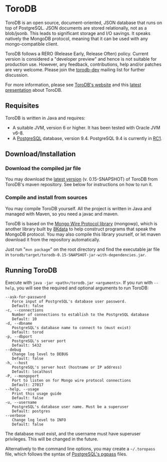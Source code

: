 # ToroDB

ToroDB is an open source, document-oriented, JSON database that runs on top of PostgreSQL. JSON documents are stored relationally, not as a blob/jsonb. This leads to significant storage and I/O savings. It speaks natively the MongoDB protocol, meaning that it can be used with any mongo-compatible client.

ToroDB follows a RERO (Release Early, Release Often) policy. Current version is considered a "developer preview" and hence is not suitable for production use. However, any feedback, contributions, help and/or patches are very welcome. Please join the [torodb-dev][8] mailing list for further discussion.

For more information, please see [ToroDB's website][1] and this [latest presentation][7] about ToroDB.


## Requisites

ToroDB is written in Java and requires:

* A suitable JVM, version 6 or higher. It has been tested with Oracle JVM v6-8.
* A [PostgreSQL][2] database, version 9.4. PostgreSQL 9.4 is currently in [RC1][9].


## Download/Installation

### Download the compiled jar file

You may download the [latest version][3] (v. 0.15-SNAPSHOT) of ToroDB from ToroDB's maven repository. See below for instructions on how to run it.


### Compile and install from sources

You may compile ToroDB yourself. All the project is written in Java and managed with Maven, so you need a javac and maven.

ToroDB is based on the [Mongo Wire Protocol library][5] (mongowp), which is another library built by [8Kdata][6] to help construct programs that speak the MongoDB protocol. You may also compile this library yourself, or let maven download it from the repository automatically.

Just run "`mvn package`" on the root directory and find the executable jar file in `torodb/target/torodb-0.15-SNAPSHOT-jar-with-dependencies.jar`.


## Running ToroDB

Execute with `java -jar <path>/torodb.jar <arguments>`. If you run with `--help`, you will see the required and optional arguments to run ToroDB:

    --ask-for-password
       Force input of PostgreSQL's database user password.
       Default: false
    -c, --connections
       Number of connections to establish to the PostgreSQL database
       Default: 10
    -d, --dbname
       PostgreSQL's database name to connect to (must exist)
       Default: torod
    -p, --dbport
       PostgreSQL's server port
       Default: 5432
    --debug
       Change log level to DEBUG
       Default: false
    -h, --host
       PostgreSQL's server host (hostname or IP address)
       Default: localhost
    -P, --mongoport
       Port to listen on for Mongo wire protocol connections
       Default: 27017
    --help, --usage
       Print this usage guide
       Default: false
    -u, --username
       PostgreSQL's database user name. Must be a superuser
       Default: postgres
    --verbose
       Change log level to INFO
       Default: false

The database must exist, and the username must have superuser privileges. This will be changed in the future.

Alternatively to the command line options, you may create a `~/.toropass` file, which follows the syntax of [PostgreSQL's pgpass][4] files.


[1]: http://www.torodb.com
[2]: http://www.postgresql.org
[3]: http://maven.torodb.com/jar/com/torodb/torodb/0.15-SNAPSHOT/torodb.jar
[4]: http://www.postgresql.org/docs/9.3/static/libpq-pgpass.html
[5]: https://github.com/8kdata/mongowp
[6]: http://www.8kdata.com
[7]: http://www.slideshare.net/8kdata/big-dataspain2014-torodbbridgebetweennosqlandrelational
[8]: https://groups.google.com/forum/#!forum/torodb-dev
[9]: http://www.postgresql.org/download/
